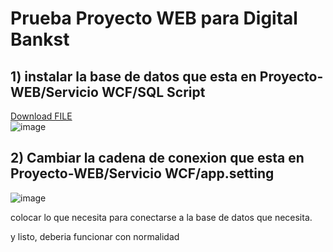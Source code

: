 # Prueba  Proyecto WEB para Digital Bankst

## 1) instalar la base de datos que esta en Proyecto-WEB/Servicio WCF/SQL Script
<a id="raw-url" href="https://github.com/juandiegows/Proyecto-WEB/blob/dbf5875b88c8488ecc2855cb72b3a6bc3aacceeb/Servicio%20WCF/SQL%20Script/DBDigitalBankst.sql" download>Download FILE</a><br/>
![image](https://user-images.githubusercontent.com/65135568/225974625-f13558bb-be7a-42e7-b4e4-fad4b3feb1a6.png)

## 2) Cambiar la cadena de conexion que esta en Proyecto-WEB/Servicio WCF/app.setting
![image](https://user-images.githubusercontent.com/65135568/225972978-2a04e112-4af2-47ed-8042-b00d64dee913.png)


colocar lo que necesita para conectarse a la base de datos que necesita.

y listo, deberia funcionar con normalidad
